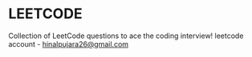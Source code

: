 # LEETCODE
Collection of LeetCode questions to ace the coding interview!
leetcode account - hinalpujara26@gmail.com
